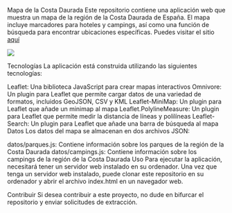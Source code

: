 Mapa de la Costa Daurada
Este repositorio contiene una aplicación web que muestra un mapa de la región de la Costa Daurada de España. El mapa incluye marcadores para hoteles y campings, así como una función de búsqueda para encontrar ubicaciones específicas.
Puedes visitar el sitio [aquí](alojamientos-costa-daurada.vercel.app)

![](https://s5.gifyu.com/images/SRNyR.gif)

Tecnologías
La aplicación está construida utilizando las siguientes tecnologías:

Leaflet: Una biblioteca JavaScript para crear mapas interactivos
Omnivore: Un plugin para Leaflet que permite cargar datos de una variedad de formatos, incluidos GeoJSON, CSV y KML
Leaflet-MiniMap: Un plugin para Leaflet que añade un minimap al mapa
Leaflet.PolylineMeasure: Un plugin para Leaflet que permite medir la distancia de líneas y polilíneas
Leaflet-Search: Un plugin para Leaflet que añade una barra de búsqueda al mapa
Datos
Los datos del mapa se almacenan en dos archivos JSON:

datos/parques.js: Contiene información sobre los parques de la región de la Costa Daurada
datos/campings.js: Contiene información sobre los campings de la región de la Costa Daurada
Uso
Para ejecutar la aplicación, necesitará tener un servidor web instalado en su ordenador. Una vez que tenga un servidor web instalado, puede clonar este repositorio en su ordenador y abrir el archivo index.html en un navegador web.

Contribuir
Si desea contribuir a este proyecto, no dude en bifurcar el repositorio y enviar solicitudes de extracción.
